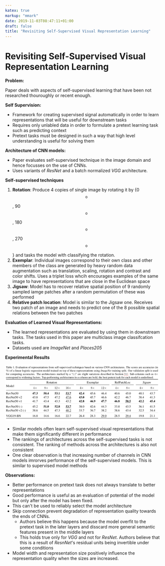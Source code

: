 ```yaml
---
katex: true
markup: "mmark"
date: 2019-11-03T08:47:11+01:00
draft: false
title: "Revisiting Self-Supervised Visual Representation Learning"
---
```


# Revisiting Self-Supervised Visual Representation Learning

**Problem:** 

Paper deals with aspects of self-supervised learning that have been not researched thouroughly or recent enough.

**Self Supervision:**

* Framework for creating supervised signal automatically in order to learn representations that will be useful for downstream tasks
* Requires only unlabled data in order to formulate a pretext learning task such as predicting context
* Pretext tasks must be designed in such a way that high level understanding is useful for solving them

**Architecture of CNN models:**

* Paper evaluates self-supervised technique in the image domain and hence focusses on the use of CNNs.
* Uses variants of *ResNet* and a batch normalized *VGG* architecture.

**Self-supervised techniques**

1. **Rotation**: Produce 4 copies of single image by rotating it by {0 $$^\text{o}$$ , 90$$^\text{o}$$, 180$$^\text{o}$$, 270$$^\text{o}$$} and tasks the model with classifying the rotation.
2. **Exemplar**: Individual images correspond to their own class and other members of the class are generated by heavy random data augmentation such as translation, scaling, rotation and contrast and color shifts. Uses a triplet loss whcih encourages examples of the same image to have representations that are close in the Euclidean space
3. **Jigsaw**: Model has to recover relative spatial position of 9 randomly sampled iamge patches after a random permutation of these was performed
4. **Relative patch location**: Model is similar to the Jigsaw one. Receives two patch of an image and needs to predict one of the 8 possible spatial relations between the two patches

**Evaluation of Learned Visual Representations:**
* The learned representations are evaluated by using them in downstream tasks. The tasks used in this paper are multiclass image classifcation tasks.
* Datasets used are *ImageNet* and *Places205*

**Experimental Results**

![Screenshot 2019-03-15 at 23.29.50.png](/papers/attachments/695d3b00.png)

* Similar models often learn self-supervised visual representations that make them significantly different in performance
* The rankings of architectures across the self-supervised tasks is not consistent. The ranking of methods across the architectures is also not consistent
* One clear observation is that increasing number of channels in CNN models imrorves performance of the self-supervised models. This is similar to supervised model methods

**Observations:**

* Better performance on pretext task does not always translate to better representations
* Good performance is useful as an evaluation of potential of the model but only after the model has been fixed.
* This can't be used to reliably select the model architecture
* Skip connection prevent degradation of representation quality towards the ends of CNNs.
  * Authors believe this happens because the model overfit to the pretext task in the later layers and disscard more general semantic features present in the middle layers
  * This holds true only for *VGG* and not for *ResNet*. Authors believe that this is a result of *ResnNet*'s residual units being invertible under some conditions
* Model width and representation size positively influence the representation quality when the sizes are increased.